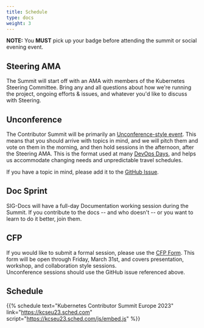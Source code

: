 ```yaml
---
title: Schedule
type: docs
weight: 3
---
```


**NOTE:** You **MUST** pick up your badge before attending the summit or social evening event.

## Steering AMA

The Summit will start off with an AMA with members of the Kubernetes Steering
Committee.  Bring any and all questions about how we're running the project,
ongoing efforts & issues, and whatever you'd like to discuss with Steering.

## Unconference

The Contributor Summit will be primarily an [Unconference-style event](https://blog.crisp.se/2016/08/30/henrikkniberg/what-is-an-unconference).  This means that
you should arrive with topics in mind, and we will pitch them and vote on them
in the morning, and then hold sessions in the afternoon, after the Steering AMA.
This is the format used at many [DevOps Days](https://devopsdays.org/open-space-format/), and helps us accommodate changing 
needs and unpredictable travel schedules.

If you have a topic in mind, please add it to the [GitHub Issue](https://github.com/kubernetes/community/issues/7157).

## Doc Sprint

SIG-Docs will have a full-day Documentation working session during the Summit.
If you contribute to the docs -- and who doesn't -- or you want to learn to
do it better, join them.

## CFP

If you would like to submit a formal session, please use the [CFP Form](https://docs.google.com/forms/d/1z7TnjixN9fiuQulF-EU9rw7_U9I-I8HNOv28IAFsHZc/viewform).
This form will be open through Friday, March 31st, and covers presentation, workshop, and collaboration style sessions.  
Unconference sessions should use the GitHub issue referenced above.

## Schedule

{{% schedule
  text="Kubernetes Contributor Summit Europe 2023"
  link="https://kcseu23.sched.com"
  script="https://kcseu23.sched.com/js/embed.js"
%}}
